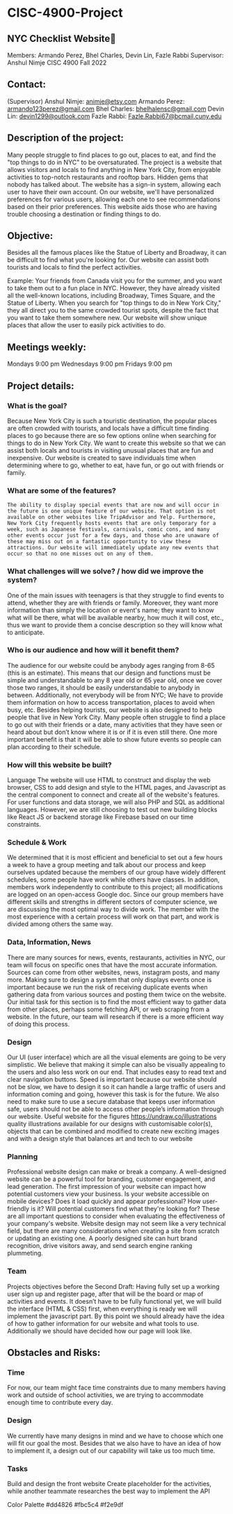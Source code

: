 # CISC-4900-Project

## NYC Checklist Website📍
Members: Armando Perez, Bhel Charles, Devin Lin, Fazle Rabbi
Supervisor: Anshul Nimje
CISC 4900 Fall 2022



## Contact:
(Supervisor) Anshul Nimje: animje@etsy.com
Armando Perez: armando123perez@gmail.com
Bhel Charles: bhelhalensc@gmail.com 
Devin Lin: devin1299@outlook.com
Fazle Rabbi: Fazle.Rabbi67@bcmail.cuny.edu 
## Description of the project:
Many people struggle to find places to go out, places to eat, and find the "top things to do in NYC" to be oversaturated. The project is a website that allows visitors and locals to find anything in New York City, from enjoyable activities to top-notch restaurants and rooftop bars. Hidden gems that nobody has talked about. The website has a sign-in system, allowing each user to have their own account. On our website, we'll have personalized preferences for various users, allowing each one to see recommendations based on their prior preferences. This website aids those who are having trouble choosing a destination or finding things to do.
## Objective:
Besides all the famous places like the Statue of Liberty and Broadway, it can be difficult to find what you're looking for. Our website can assist both tourists and locals to find the perfect activities.

Example: Your friends from Canada visit you for the summer, and you want to take them out to a fun place in NYC. However, they have already visited all the well-known locations, including Broadway, Times Square, and the Statue of Liberty. When you search for "top things to do in New York City," they all direct you to the same crowded tourist spots, despite the fact that you want to take them somewhere new. Our website will show unique places that allow the user to easily pick activities to do.

## Meetings weekly:
Mondays 9:00 pm
Wednesdays 9:00 pm
Fridays 9:00 pm

## Project details:
### What is the goal?
Because New York City is such a touristic destination, the popular places are often crowded with tourists, and locals have a difficult time finding places to go because there are so few options online when searching for things to do in New York City. We want to create this website so that we can assist both locals and tourists in visiting unusual places that are fun and inexpensive. Our website is created to save individuals time when determining where to go, whether to eat, have fun, or go out with friends or family. 

### What are some of the features?
	The ability to display special events that are now and will occur in the future is one unique feature of our website. That option is not available on other websites like TripAdvisor and Yelp. Furthermore, New York City frequently hosts events that are only temporary for a week, such as Japanese festivals, carnivals, comic cons, and many other events occur just for a few days, and those who are unaware of these may miss out on a fantastic opportunity to view these attractions. Our website will immediately update any new events that occur so that no one misses out on any of them. 

### What challenges will we solve? / how did we improve the system?
One of the main issues with teenagers is that they struggle to find events to attend, whether they are with friends or family. Moreover, they want more information than simply the location or event's name; they want to know what will be there, what will be available nearby, how much it will cost, etc., thus we want to provide them a concise description so they will know what to anticipate.

### Who is our audience and how will it benefit them?
The audience for our website could be anybody ages ranging from 8-65 (this is an estimate). This means that our design and functions must be simple and understandable to any 8 year old or 65 year old, once we cover those two ranges, it should be easily understandable to anybody in between. Additionally, not everybody will be from NYC; We have to provide them information on how to access transportation, places to avoid when busy, etc. 
Besides helping tourists, our website is also designed to help people that live in New York City. Many people often struggle to find a place to go out with their friends or a date, many activities that they have seen or heard about but don’t know where it is or if it is even still there. One more important benefit is that it will be able to show future events so people can plan according to their schedule.

### How will this website be built?
Language
The website will use HTML to construct and display the web browser, CSS to add design and style to the HTML pages, and Javascript as the central component to connect and create all of the website's features. For user functions and data storage, we will also PHP and SQL as additional languages. However, we are still choosing to test out new building blocks like React JS or backend storage like Firebase based on our time constraints.

### Schedule & Work
We determined that it is most efficient and beneficial to set out a few hours a week to have a group meeting and talk about our process and keep ourselves updated because the members of our group have widely different schedules, some people have work while others have classes. In addition, members work independently to contribute to this project; all modifications are logged on an open-access Google doc.
Since our group members have different skills and strengths in different sectors of computer science, we are discussing the most optimal way to divide work. The member with the most experience with a certain process will work on that part, and work is divided among others the same way.

### Data, Information, News
There are many sources for news, events, restaurants, activities in NYC, our team will focus on specific ones that have the most accurate information. Sources can come from other websites, news, instagram posts, and many more. Making sure to design a system that only displays events once is important because we run the risk of receiving duplicate events when gathering data from various sources and posting them twice on the website. 
	Our initial task for this section is to find the most efficient way to gather data from other places, perhaps some fetching API, or web scraping from a website. In the future, our team will research if there is a more efficient way of doing this process.

### Design
Our UI (user interface) which are all the visual elements are going to be very simplistic. We believe that making it simple can also be visually appealing to the users and also less work on our end. That includes easy to read text and clear navigation buttons. Speed is important because our website should not be slow, we have to design it so it can handle a large traffic of users and information coming and going, however this task is for the future. We also need to make sure to use a secure database that keeps user information safe, users should not be able to access other people’s information through our website.
Useful website for the figures https://undraw.co/illustrations quality illustrations available for our designs with customisable color(s), objects that can be combined and modified to create new exciting images and with a design style that balances art and tech to our website

### Planning
Professional website design can make or break a company. A well-designed website can be a powerful tool for branding, customer engagement, and lead generation. The first impression of your website can impact how potential customers view your business. Is your website accessible on mobile devices? Does it load quickly and appear professional? How user-friendly is it? Will potential customers find what they're looking for? These are all important questions to consider when evaluating the effectiveness of your company's website. Website design may not seem like a very technical field, but there are many considerations when creating a site from scratch or updating an existing one. A poorly designed site can hurt brand recognition, drive visitors away, and send search engine ranking plummeting.

### Team

Projects objectives before the Second Draft:
	Having fully set up a working user sign up and register page, after that will be the board or map of activities and events. It doesn’t have to be fully functional yet, we will build the interface (HTML & CSS) first, when everything is ready we will implement the javascript part. By this point we should already have the idea of how to gather information for our website and what tools to use. Additionally we should have decided how our page will look like.

## Obstacles and Risks:
### Time 
For now, our team might face time constraints due to many members having work and outside of school activities, we are trying to accommodate enough time to contribute every day.

### Design 
We currently have many designs in mind and we have to choose which one will fit our goal the most. Besides that we also have to have an idea of how to implement it, a design out of our capability will take us too much time. 

### Tasks
Build and design the front website
Create placeholder for the activities, while another teammate researches the best way to implement the API




Color Palette
#dd4826
#fbc5c4
#f2e9df
